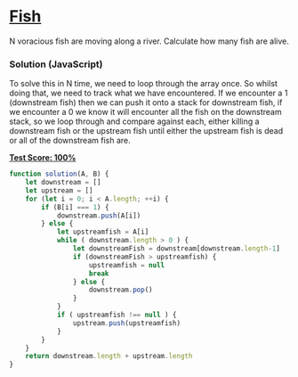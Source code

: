# [Fish](https://codility.com/programmers/lessons/7-stacks_and_queues/)
N voracious fish are moving along a river. Calculate how many fish are alive.

### Solution (JavaScript)
To solve this in N time, we need to loop through the array once. So whilst doing that, we need to track what we have encountered. If we encounter a 1 (downstream fish) then we can push it onto a stack for downstream fish, if we encounter a 0 we know it will encounter all the fish on the downstream stack, so we loop through and compare against each, either killing a downstream fish or the upstream fish until either the upstream fish is dead or all of the downstream fish are.

__[Test Score: 100%](https://codility.com/demo/results/training9MJ2YG-GJ5/)__

```js
function solution(A, B) {
    let downstream = []
    let upstream = []
    for (let i = 0; i < A.length; ++i) {
        if (B[i] === 1) {
            downstream.push(A[i])
        } else {
            let upstreamfish = A[i]
            while ( downstream.length > 0 ) {
                let downstreamFish = downstream[downstream.length-1]
                if (downstreamFish > upstreamfish) {
                    upstreamfish = null
                    break
                } else {
                    downstream.pop()
                }
            }
            if ( upstreamfish !== null ) {
                upstream.push(upstreamfish)
            }
        }
    }
    return downstream.length + upstream.length
}
```
